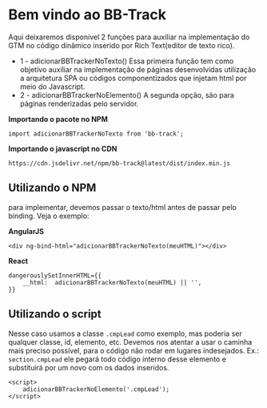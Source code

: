 # Bem vindo ao BB-Track

Aqui deixaremos disponível 2 funções para auxiliar na implementação do GTM no código dinâmico inserido por  Rich Text(editor de texto rico).

* 1 - adicionarBBTrackerNoTexto()
Essa primeira função tem como objetivo auxiliar na implementação de páginas desenvolvidas utilização a arquitetura SPA ou códigos componentizados que	injetam html por meio do Javascript.
* 2 - adicionarBBTrackerNoElemento()
A segunda opção, são para páginas renderizadas pelo servidor.

**Importando o pacote no NPM**
```
import adicionarBBTrackerNoTexto from 'bb-track';
```
**Importando o javascript no CDN**
```
https://cdn.jsdelivr.net/npm/bb-track@latest/dist/index.min.js
```

## Utilizando o NPM


para implementar, devemos passar o texto/html antes de passar pelo binding. 
Veja o exemplo:

**AngularJS**
```
<div ng-bind-html="adicionarBBTrackerNoTexto(meuHTML)"></div>
```
**React**
```
dangerouslySetInnerHTML={{
	__html:  adicionarBBTrackerNoTexto(meuHTML) || '',
}}
```
					
## Utilizando o script
Nesse caso usamos a classe `.cmpLead` como exemplo, mas poderia ser qualquer classe, id, elemento, etc. Devemos nos atentar a usar o caminha mais preciso possível, para o código não rodar em lugares indesejados. 
Ex.: `section.cmpLead` ele pegará todo código interno desse elemento e substituirá por um novo com os dados inseridos.
```
<script>
	adicionarBBTrackerNoElemento('.cmpLead');
</script>
```